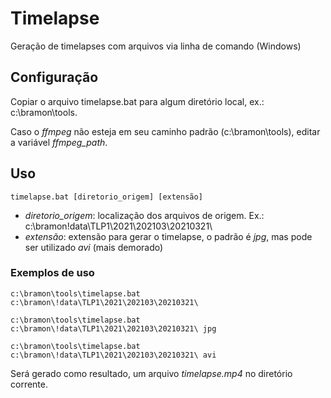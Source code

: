 # Timelapse

Geração de timelapses com arquivos via linha de comando (Windows)

## Configuração

Copiar o arquivo timelapse.bat para algum diretório local, ex.: c:\bramon\tools.

Caso o _ffmpeg_ não esteja em seu caminho padrão (c:\bramon\tools), editar a variável *ffmpeg_path*.

## Uso

```console
timelapse.bat [diretorio_origem] [extensão]
```

- *diretorio_origem*: localização dos arquivos de origem. Ex.: c:\bramon\!data\TLP1\2021\202103\20210321\
- *extensão*: extensão para gerar o timelapse, o padrão é *jpg*, mas pode ser utilizado *avi* (mais demorado)

### Exemplos de uso

```console
c:\bramon\tools\timelapse.bat c:\bramon\!data\TLP1\2021\202103\20210321\
```

```console
c:\bramon\tools\timelapse.bat c:\bramon\!data\TLP1\2021\202103\20210321\ jpg
```

```console
c:\bramon\tools\timelapse.bat c:\bramon\!data\TLP1\2021\202103\20210321\ avi
```

Será gerado como resultado, um arquivo *timelapse.mp4* no diretório corrente.
